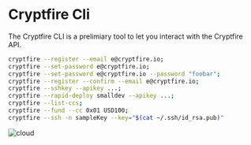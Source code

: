 # Cryptfire Cli

The Cryptfire CLI is a prelimiary tool to let you interact with the Cryptfire API.

```bash
cryptfire --register --email e@cryptfire.io;
cryptfire --set-password e@cryptfire.io;
cryptfire --set-password e@cryptfire.io --password "foobar";
cryptfire --register --confirm --email e@cryptfire.io;
cryptfire --sshkey --apikey ...;
cryptfire --rapid-deploy smalldev --apikey ...;
cryptfire --list-ccs;
cryptfire --fund --cc 0x01 USD100;
cryptfire --ssh -n sampleKey --key="$(cat ~/.ssh/id_rsa.pub)"

```

![cloud](https://github.com/cryptfire/cryptfire-cli/assets/114028070/af325aaa-f9ca-4c64-8a81-3ad33365c6bc)
